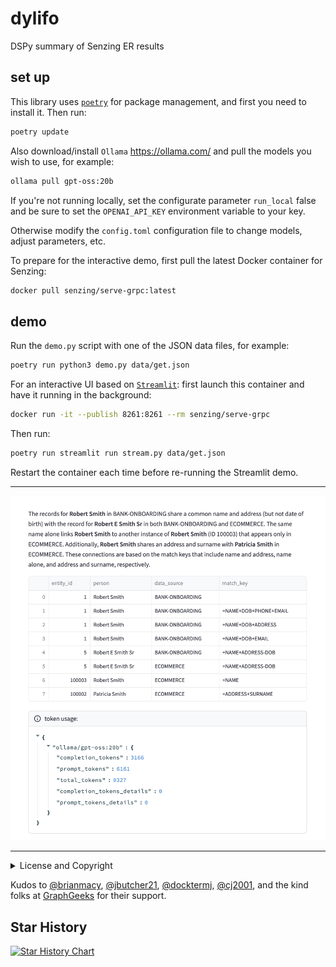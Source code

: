 # dylifo

DSPy summary of Senzing ER results


## set up

This library uses [`poetry`](https://python-poetry.org/docs/) for
package management, and first you need to install it. Then run:

```bash
poetry update
```

Also download/install `Ollama` <https://ollama.com/> and pull the
models you wish to use, for example:

```bash
ollama pull gpt-oss:20b
```

If you're not running locally, set the configurate parameter
`run_local` false and be sure to set the `OPENAI_API_KEY` environment
variable to your key.

Otherwise modify the `config.toml` configuration file to change
models, adjust parameters, etc.


To prepare for the interactive demo, first pull the latest Docker
container for Senzing:

```bash
docker pull senzing/serve-grpc:latest
```


## demo

Run the `demo.py` script with one of the JSON data files, for example:

```bash
poetry run python3 demo.py data/get.json
```


For an interactive UI based on [`Streamlit`](https://streamlit.io/):
first launch this container and have it running in the background:

```bash
docker run -it --publish 8261:8261 --rm senzing/serve-grpc
```

Then run:

```bash
poetry run streamlit run stream.py data/get.json
```

Restart the container each time before re-running the Streamlit demo.

---

![](./docs/assets/summary.png)

---

<details>
  <summary>License and Copyright</summary>

Source code for **Dylifo** plus logo, documentation, and examples have
an [MIT license](https://spdx.org/licenses/MIT.html) which is succinct
and simplifies use in commercial applications.

All materials herein are Copyright © 2025 Senzing, Inc.
</details>

Kudos to 
[@brianmacy](https://github.com/brianmacy),
[@jbutcher21](https://github.com/jbutcher21),
[@docktermj](https://github.com/docktermj),
[@cj2001](https://github.com/cj2001),
and the kind folks at [GraphGeeks](https://graphgeeks.org/) for their support.
</details>


## Star History

[![Star History Chart](https://api.star-history.com/svg?repos=derwenai/dylifo&type=Date)](https://star-history.com/#derwenai/dylifo&Date)
